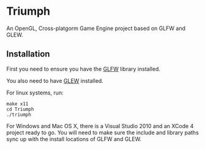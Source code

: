Triumph
=======

An OpenGL, Cross-platgorm Game Engine project based on GLFW and GLEW.

Installation
------------

First you need to ensure you have the [GLFW](http://www.glfw.org) library installed.

You also need to have [GLEW](http://glew.sourceforge.net/) installed.

For linux systems, run:
	
	make x11
	cd Triumph
	./triumph

For Windows and Mac OS X, there is a Visual Studio 2010 and an XCode 4 project
ready to go. You will need to make sure the include and library paths sync up with
the install locations of GLFW and GLEW.
